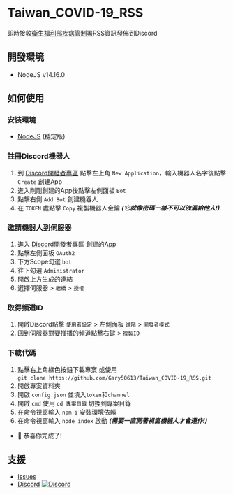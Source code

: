# Taiwan_COVID-19_RSS
即時接收[衛生福利部疾病管制署](https://www.cdc.gov.tw)RSS資訊發佈到Discord

## 開發環境
- NodeJS v14.16.0

## 如何使用

### 安裝環境

- [NodeJS](https://nodejs.org/zh-tw/) (穩定版)

### 註冊Discord機器人

1. 到 [Discord開發者專區](https://discord.com/developers) 點擊左上角 `New Application`，輸入機器人名字後點擊 `Create` 創建App
2. 進入剛剛創建的App後點擊左側面板 `Bot`
3. 點擊右側 `Add Bot` 創建機器人
4. 在 `TOKEN` 處點擊 `Copy` 複製機器人金鑰 _**(它就像密碼一樣不可以洩漏給他人!)**_

### 邀請機器人到伺服器

1. 進入 [Discord開發者專區](https://discord.com/developers) 創建的App
2. 點擊左側面板 `OAuth2`
3. 下方Scope勾選 `bot`
4. 往下勾選 `Administrator`
5. 開啟上方生成的連結
6. 選擇伺服器 > `繼續` > `授權`

### 取得頻道ID

1. 開啟Discord點擊 `使用者設定` > 左側面板 `進階` > `開發者模式`
2. 回到伺服器對要推播的頻道點擊右鍵 > `複製ID`

### 下載代碼
1. 點擊右上角綠色按鈕下載專案 或使用 <br>`git clone https://github.com/Gary50613/Taiwan_COVID-19_RSS.git`
2. 開啟專案資料夾
3. 開啟 `config.json` 並填入`token`和`channel`
4. 開啟 `cmd` 使用 `cd 專案目錄` 切換到專案目錄
5. 在命令視窗輸入 `npm i` 安裝環境依賴
6. 在命令視窗輸入 `node index` 啟動 _**(需要一直開著視窗機器人才會運作!)**_
- 🎉 恭喜你完成了!

## 支援
- [Issues](https://github.com/Gary50613/Taiwan_COVID-19_RSS/issues)
- [Discord](https://discord.gg/ct2ufag) [![Discord](https://img.shields.io/discord/600363644991176822.svg?label=&logo=discord&logoColor=ffffff&color=7389D8&labelColor=6A7EC2)](https://discord.gg/ct2ufag)